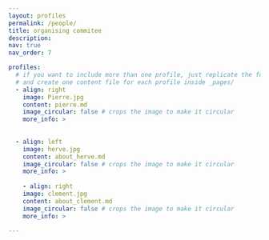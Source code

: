 ```yaml
---
layout: profiles
permalink: /people/
title: organising commitee 
description: 
nav: true
nav_order: 7

profiles:
  # if you want to include more than one profile, just replicate the following block
  # and create one content file for each profile inside _pages/
  - align: right
    image: Pierre.jpg
    content: pierre.md
    image_circular: false # crops the image to make it circular
    more_info: >
   
      
  - align: left
    image: herve.jpg
    content: about_herve.md
    image_circular: false # crops the image to make it circular
    more_info: >
     
    - align: right
    image: clement.jpg
    content: about_clement.md
    image_circular: false # crops the image to make it circular
    more_info: >
     
---
```


   


      
